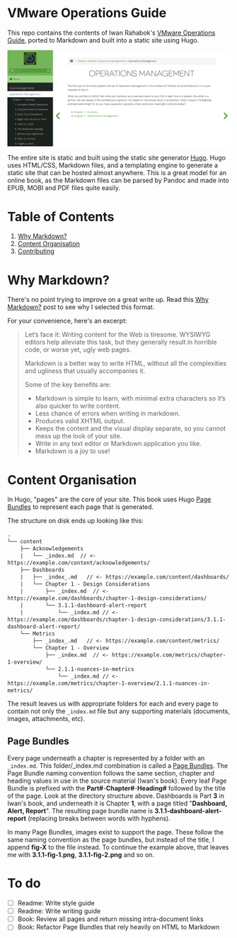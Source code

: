 # VMware Operations Guide

This repo contains the contents of Iwan Rahabok's [VMware Operations Guide](https://via.vmw.com/OpsMgmt), ported to Markdown and built into a static site using Hugo.

![](readme/screenshot.png)

The entire site is static and built using the static site generator [Hugo](https://gohugo.io/). Hugo uses HTML/CSS, Markdown files, and a templating engine to generate a static site that can be hosted almost anywhere. This is a great model for an online book, as the Markdown files can be parsed by Pandoc and made into EPUB, MOBI and PDF files quite easily.

# Table of Contents

1. [Why Markdown?](#why-markdown)
2. [Content Organisation](#content-organisation)
3. [Contributing](#contributing)

# Why Markdown?

There's no point trying to improve on a great write up. Read this [Why Markdown?](https://learn.netlify.app/en/cont/markdown/) post to see why I selected this format.

For your convenience, here's an excerpt:

>Let’s face it: Writing content for the Web is tiresome. WYSIWYG editors help alleviate this task, but they generally result in horrible code, or worse yet, ugly web pages.
>
>Markdown is a better way to write HTML, without all the complexities and ugliness that usually accompanies it.
>
>Some of the key benefits are:
>
> - Markdown is simple to learn, with minimal extra characters so it’s also quicker to write content.
> - Less chance of errors when writing in markdown.
> - Produces valid XHTML output.
>- Keeps the content and the visual display separate, so you cannot mess up the look of your site.
> - Write in any text editor or Markdown application you like.
> - Markdown is a joy to use!

# Content Organisation

In Hugo, "pages" are the core of your site. This book uses Hugo [Page Bundles](https://gohugo.io/content-management/organization/#page-bundles) to represent each page that is generated.

The structure on disk ends up looking like this:

```
.
└── content
    ├── Acknowledgements
    |   └── _index.md  // <- https://example.com/content/acknowledgements/
    ├── Dashboards
    |   ├── _index_.md   // <- https://example.com/content/dashboards/
    |   └── Chapter 1 - Design Considerations
    |       ├── _index.md  // <- https://example.com/dashboards/chapter-1-design-considerations/
    |       └── 3.1.1-dashboard-alert-report
    |           └── _index.md // <- https://example.com/dashboards/chapter-1-design-considerations/3.1.1-dashboard-alert-report/
    └── Metrics
        ├── _index_.md   // <- https://example.com/content/metrics/
        └── Chapter 1 - Overview
            ├── _index.md  // <- https://example.com/metrics/chapter-1-overview/
            └── 2.1.1-nuances-in-metrics
                └── _index.md // <- https://example.com/metrics/chapter-1-overview/2.1.1-nuances-in-metrics/
```

The result leaves us with appropriate folders for each and every page to contain not only the `_index.md` file but any supporting materials (documents, images, attachments, etc). 

## Page Bundles

Every page underneath a chapter is represented by a folder with an `_index.md`. This folder/_index.md combination is called a [Page Bundles](https://gohugo.io/content-management/organization/#page-bundles). The Page Bundle naming convention follows the same section, chapter and heading values in use in the source material (Iwan's book). Every leaf Page Bundle is prefixed with the **Part#**-**Chapter#**-**Heading#** followed by the title of the page. Look at the directory structure above. Dashboards is Part **3** in Iwan's book, and underneath it is Chapter **1**, with a page titled "**Dashboard, Alert, Report**". The resulting page bundle name is **3.1.1-dashboard-alert-report** (replacing breaks between words with hyphens).

In many Page Bundles, images exist to support the page. These follow the same naming convention as the page bundles, but instead of the title, I append **fig-X** to the file instead. To continue the example above, that leaves me with **3.1.1-fig-1.png**, **3.1.1-fig-2.png** and so on.

# To do 

- [ ] Readme: Write style guide
- [ ] Readme: Write writing guide
- [ ] Book: Review all pages and return missing intra-document links
- [ ] Book: Refactor Page Bundles that rely heavily on HTML to Markdown